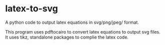 # latex-to-svg
A python code to output latex equations in svg/png/jpeg/ format.

This program uses pdftocairo to convert latex equations to output svg files. It uses tikz, standalone packages to complie the latex code.
